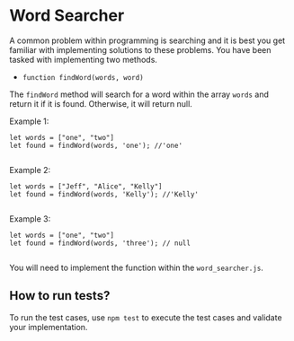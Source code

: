 
# Word Searcher

A common problem within programming is searching and it is best you get familiar with
implementing solutions to these problems. You have been tasked with implementing two
methods.

* `function findWord(words, word)`

The `findWord` method will search for a word within the array `words` and return it
if it is found. Otherwise, it will return null.

Example 1:
```
let words = ["one", "two"]
let found = findWord(words, 'one'); //'one'
  
```

Example 2:
```
let words = ["Jeff", "Alice", "Kelly"]
let found = findWord(words, 'Kelly'); //'Kelly'
  
```

Example 3:
```
let words = ["one", "two"]
let found = findWord(words, 'three'); // null
  
```

You will need to implement the function within the `word_searcher.js`.

## How to run tests?

To run the test cases, use `npm test` to execute the test cases and validate your
implementation.

